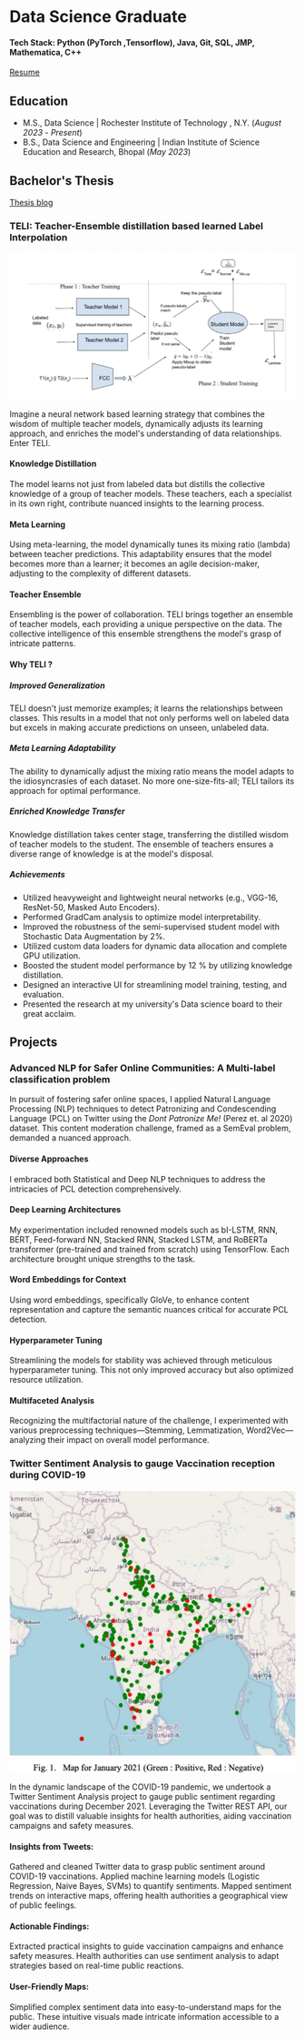 # Data Science Graduate

#### Tech Stack: Python (PyTorch ,Tensorflow), Java, Git, SQL, JMP, Mathematica, C++

[Resume]([https://drive.google.com/drive/u/0/my-drive](https://drive.google.com/file/d/1mVZKnLeARw0FJoylbgCWR2qhq2fcQEHS/view?usp=sharing))

## Education
					       		
- M.S., Data Science	| Rochester Institute of Technology , N.Y. (_August 2023_ - _Present_)	 			        		
- B.S., Data Science and Engineering  | Indian Institute of Science Education and Research, Bhopal (_May 2023_)

## Bachelor's Thesis

[Thesis blog](https://medium.com/@dubemanas10)

### TELI: Teacher-Ensemble distillation based learned Label Interpolation

![TELI methodology](/assets/img/TELI.jpeg)

Imagine a neural network based learning strategy that combines the wisdom of multiple teacher models, dynamically adjusts its learning approach, and enriches the model's understanding of data relationships. Enter TELI.

#### Knowledge Distillation
The model learns not just from labeled data but distills the collective knowledge of a group of teacher models. These teachers, each a specialist in its own right, contribute nuanced insights to the learning process.

#### Meta Learning 
Using meta-learning, the model dynamically tunes its mixing ratio (lambda) between teacher predictions. This adaptability ensures that the model becomes more than a learner; it becomes an agile decision-maker, adjusting to the complexity of different datasets.

#### Teacher Ensemble
Ensembling is the power of collaboration. TELI brings together an ensemble of teacher models, each providing a unique perspective on the data. The collective intelligence of this ensemble strengthens the model's grasp of intricate patterns.

#### Why TELI ?

##### Improved Generalization
TELI doesn't just memorize examples; it learns the relationships between classes. This results in a model that not only performs well on labeled data but excels in making accurate predictions on unseen, unlabeled data.

##### Meta Learning Adaptability 
The ability to dynamically adjust the mixing ratio means the model adapts to the idiosyncrasies of each dataset. No more one-size-fits-all; TELI tailors its approach for optimal performance.

##### Enriched Knowledge Transfer
Knowledge distillation takes center stage, transferring the distilled wisdom of teacher models to the student. The ensemble of teachers ensures a diverse range of knowledge is at the model's disposal.

##### Achievements 

- Utilized heavyweight and lightweight neural networks (e.g., VGG-16, ResNet-50, Masked Auto Encoders).
- Performed GradCam analysis to optimize model interpretability.
- Improved the robustness of the semi-supervised student model with Stochastic Data Augmentation by 2%.
- Utilized custom data loaders for dynamic data allocation and complete GPU utilization.
- Boosted the student model performance by 12 % by utilizing knowledge distillation.
- Designed an interactive UI for streamlining model training, testing, and evaluation.
- Presented the research at my university's Data science board to their great acclaim.

## Projects

### Advanced NLP for Safer Online Communities: A Multi-label classification problem

In pursuit of fostering safer online spaces, I applied  Natural Language Processing (NLP) techniques to detect Patronizing and Condescending Language (PCL) on Twitter using the _Dont Patronize Me!_ (Perez et. al 2020) dataset. This content moderation challenge, framed as a SemEval problem, demanded a nuanced approach.

#### Diverse Approaches
I embraced both Statistical and Deep NLP techniques to address the intricacies of PCL detection comprehensively.

#### Deep Learning Architectures 
My experimentation included renowned models such as bI-LSTM, RNN, BERT, Feed-forward NN, Stacked RNN, Stacked LSTM, and RoBERTa transformer (pre-trained and trained from scratch) using TensorFlow. Each architecture brought unique strengths to the task.

#### Word Embeddings for Context 
Using word embeddings, specifically GloVe, to enhance content representation and capture the semantic nuances critical for accurate PCL detection.

#### Hyperparameter Tuning
Streamlining the models for stability was achieved through meticulous hyperparameter tuning. This not only improved accuracy but also optimized resource utilization.

#### Multifaceted Analysis
Recognizing the multifactorial nature of the challenge, I experimented with various preprocessing techniques—Stemming, Lemmatization, Word2Vec—analyzing their impact on overall model performance.

### Twitter Sentiment Analysis to gauge Vaccination reception during COVID-19

![Twitter Vaccination Heatmap](/assets/img/Heatmap.jpeg)

In the dynamic landscape of the COVID-19 pandemic, we undertook a Twitter Sentiment Analysis project to gauge public sentiment regarding vaccinations during December 2021. Leveraging the Twitter REST API, our goal was to distill valuable insights for health authorities, aiding vaccination campaigns and safety measures.

#### Insights from Tweets:

Gathered and cleaned Twitter data to grasp public sentiment around COVID-19 vaccinations.
Applied machine learning models (Logistic Regression, Naive Bayes, SVMs) to quantify sentiments.
Mapped sentiment trends on interactive maps, offering health authorities a geographical view of public feelings.

#### Actionable Findings:

Extracted practical insights to guide vaccination campaigns and enhance safety measures.
Health authorities can use sentiment analysis to adapt strategies based on real-time public reactions.

#### User-Friendly Maps:

Simplified complex sentiment data into easy-to-understand maps for the public.
These intuitive visuals made intricate information accessible to a wider audience.
















